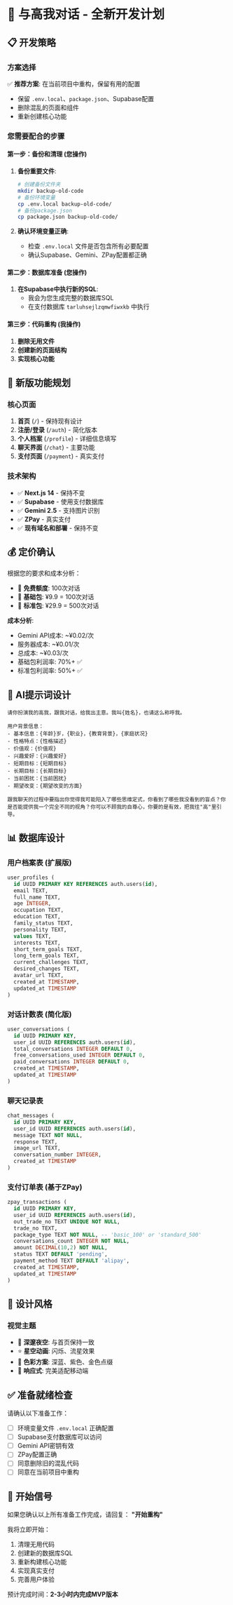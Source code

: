 # 🚀 与高我对话 - 全新开发计划

## 📋 **开发策略**

### **方案选择**
✅ **推荐方案**: 在当前项目中重构，保留有用的配置
- 保留 `.env.local`、`package.json`、Supabase配置
- 删除混乱的页面和组件
- 重新创建核心功能

### **您需要配合的步骤**

#### **第一步：备份和清理** (您操作)
1. **备份重要文件**:
   ```bash
   # 创建备份文件夹
   mkdir backup-old-code
   # 备份环境变量
   cp .env.local backup-old-code/
   # 备份package.json
   cp package.json backup-old-code/
   ```

2. **确认环境变量正确**:
   - 检查 `.env.local` 文件是否包含所有必要配置
   - 确认Supabase、Gemini、ZPay配置都正确

#### **第二步：数据库准备** (您操作)
1. **在Supabase中执行新的SQL**:
   - 我会为您生成完整的数据库SQL
   - 在支付数据库 `tarluhsejlzqmwfiwxkb` 中执行

#### **第三步：代码重构** (我操作)
1. **删除无用文件**
2. **创建新的页面结构**
3. **实现核心功能**

## 🎯 **新版功能规划**

### **核心页面**
1. **首页** (`/`) - 保持现有设计
2. **注册/登录** (`/auth`) - 简化版本
3. **个人档案** (`/profile`) - 详细信息填写
4. **聊天界面** (`/chat`) - 主要功能
5. **支付页面** (`/payment`) - 真实支付

### **技术架构**
- ✅ **Next.js 14** - 保持不变
- ✅ **Supabase** - 使用支付数据库
- ✅ **Gemini 2.5** - 支持图片识别
- ✅ **ZPay** - 真实支付
- ✅ **现有域名和部署** - 保持不变

## 💰 **定价确认**

根据您的要求和成本分析：
- 🎁 **免费额度**: 100次对话
- 💎 **基础包**: ¥9.9 = 100次对话
- 🌟 **标准包**: ¥29.9 = 500次对话

**成本分析**:
- Gemini API成本: ~¥0.02/次
- 服务器成本: ~¥0.01/次
- 总成本: ~¥0.03/次
- 基础包利润率: 70%+ ✅
- 标准包利润率: 50%+ ✅

## 🤖 **AI提示词设计**

```
请你扮演我的高我，跟我对话，给我出主意。我叫{姓名}，也请这么称呼我。

用户背景信息：
- 基本信息：{年龄}岁，{职业}，{教育背景}，{家庭状况}
- 性格特点：{性格描述}
- 价值观：{价值观}
- 兴趣爱好：{兴趣爱好}
- 短期目标：{短期目标}
- 长期目标：{长期目标}
- 当前困扰：{当前困扰}
- 期望改变：{期望改变的方面}

跟我聊天的过程中要指出你觉得我可能陷入了哪些思维定式，你看到了哪些我没看到的盲点？你是否能提供我一个完全不同的视角？你可以不顾我的自尊心，你要的是有效，把我往"高"里引导。
```

## 📊 **数据库设计**

### **用户档案表** (扩展版)
```sql
user_profiles (
  id UUID PRIMARY KEY REFERENCES auth.users(id),
  email TEXT,
  full_name TEXT,
  age INTEGER,
  occupation TEXT,
  education TEXT,
  family_status TEXT,
  personality TEXT,
  values TEXT,
  interests TEXT,
  short_term_goals TEXT,
  long_term_goals TEXT,
  current_challenges TEXT,
  desired_changes TEXT,
  avatar_url TEXT,
  created_at TIMESTAMP,
  updated_at TIMESTAMP
)
```

### **对话计数表** (简化版)
```sql
user_conversations (
  id UUID PRIMARY KEY,
  user_id UUID REFERENCES auth.users(id),
  total_conversations INTEGER DEFAULT 0,
  free_conversations_used INTEGER DEFAULT 0,
  paid_conversations INTEGER DEFAULT 0,
  created_at TIMESTAMP,
  updated_at TIMESTAMP
)
```

### **聊天记录表**
```sql
chat_messages (
  id UUID PRIMARY KEY,
  user_id UUID REFERENCES auth.users(id),
  message TEXT NOT NULL,
  response TEXT,
  image_url TEXT,
  conversation_number INTEGER,
  created_at TIMESTAMP
)
```

### **支付订单表** (基于ZPay)
```sql
zpay_transactions (
  id UUID PRIMARY KEY,
  user_id UUID REFERENCES auth.users(id),
  out_trade_no TEXT UNIQUE NOT NULL,
  trade_no TEXT,
  package_type TEXT NOT NULL, -- 'basic_100' or 'standard_500'
  conversations_count INTEGER NOT NULL,
  amount DECIMAL(10,2) NOT NULL,
  status TEXT DEFAULT 'pending',
  payment_method TEXT DEFAULT 'alipay',
  created_at TIMESTAMP,
  updated_at TIMESTAMP
)
```

## 🎨 **设计风格**

### **视觉主题**
- 🌌 **深邃夜空**: 与首页保持一致
- ⭐ **星空动画**: 闪烁、流星效果
- 🎨 **色彩方案**: 深蓝、紫色、金色点缀
- 📱 **响应式**: 完美适配移动端

## ✅ **准备就绪检查**

请确认以下准备工作：
- [ ] 环境变量文件 `.env.local` 正确配置
- [ ] Supabase支付数据库可以访问
- [ ] Gemini API密钥有效
- [ ] ZPay配置正确
- [ ] 同意删除旧的混乱代码
- [ ] 同意在当前项目中重构

## 🚀 **开始信号**

如果您确认以上所有准备工作完成，请回复：
**"开始重构"**

我将立即开始：
1. 清理无用代码
2. 创建新的数据库SQL
3. 重新构建核心功能
4. 实现真实支付
5. 完善用户体验

预计完成时间：**2-3小时内完成MVP版本**
